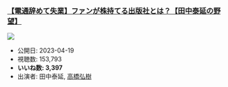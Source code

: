 ### [【電通辞めて失業】ファンが株持てる出版社とは？【田中泰延の野望】](https://www.youtube.com/watch?v=9QFNtl5fMzs)
[![](https://img.youtube.com/vi/9QFNtl5fMzs/sddefault.jpg)](https://www.youtube.com/watch?v=9QFNtl5fMzs)
-   公開日: 2023-04-19
-   視聴数: 153,793
-   **いいね数: 3,397**
-   出演者: 田中泰延, [高橋弘樹](/rehacq_fan/people/高橋弘樹 "wikilink")
